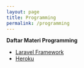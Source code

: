 ```yaml
---
layout: page
title: Programming
permalink: /programming
---
```

<script type="text/javascript" src="https://code.jquery.com/jquery-3.5.1.min.js"></script>

<p><b>Daftar Materi Programming</b></p>
<ul>
  <li><a href="https://moeclay.github.io/laravel">Laravel Framework</a></li>
  <li><a href="https://moeclay.github.io/heroku">Heroku</a></li>
</ul>

<script type="text/javascript">
$(document).ready(function(){
  console.log('jquery dijalankan');  
});
</script>
